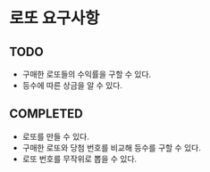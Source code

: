 # 로또 요구사항
## TODO

 - 구매한 로또들의 수익률을 구할 수 있다.
 - 등수에 따른 상금을 알 수 있다. 

## COMPLETED
 - 로또를 만들 수 있다.
 - 구매한 로또와 당첨 번호를 비교해 등수를 구할 수 있다.
 - 로또 번호를 무작위로 뽑을 수 있다.
